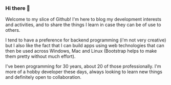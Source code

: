 ### Hi there 👋

Welcome to my slice of Github! I'm here to blog my development interests and activities, and to share the things I learn in case they can be of use to others.

I tend to have a preference for backend programming (i'm not very creative) but I also like the fact that I can build apps using web technologies that can then be used across Windows, Mac and Linux (Bootstrap helps to make them pretty without much effort). 

I've been programming for 30 years, about 20 of those professionally. I'm more of a hobby developer these days, always looking to learn new things and definitely open to collaboration.

<!--
**aykay76/aykay76** is a ✨ _special_ ✨ repository because its `README.md` (this file) appears on your GitHub profile.

Here are some ideas to get you started:

- 🔭 I’m currently working on ...
- 🌱 I’m currently learning ...
- 👯 I’m looking to collaborate on ...
- 🤔 I’m looking for help with ...
- 💬 Ask me about ...
- 📫 How to reach me: ...
- 😄 Pronouns: ...
- ⚡ Fun fact: ...
-->
